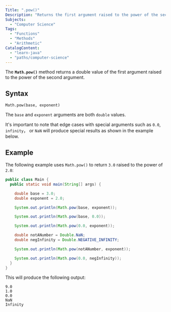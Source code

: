 ```yaml
---
Title: ".pow()"
Description: "Returns the first argument raised to the power of the second argument."
Subjects:
  - "Computer Science"
Tags:
  - "Functions"
  - "Methods"
  - "Arithmetic"
CatalogContent:
  - "learn-java"
  - "paths/computer-science"
---
```


The **`Math.pow()`** method returns a double value of the first argument raised to the power of the second argument.

## Syntax

```pseudo
Math.pow(base, exponent)
```

The `base` and `exponent` arguments are both `double` values.

It's important to note that edge cases with special arguments such as `0.0`, `infinity`， or `NaN` will produce special results as shown in the example below.

## Example

The following example uses `Math.pow()` to return `3.0` raised to the power of `2.0`:

```java
public class Main {
  public static void main(String[] args) {

    double base = 3.0;
    double exponent = 2.0;

    System.out.println(Math.pow(base, exponent));

    System.out.println(Math.pow(base, 0.0));

    System.out.println(Math.pow(0.0, exponent));

    double notANumber = Double.NaN;
    double negInfinity = Double.NEGATIVE_INFINITY;

    System.out.println(Math.pow(notANumber, exponent));

    System.out.println(Math.pow(0.0, negInfinity));
  }
}
```

This will produce the following output:

```shell
9.0
1.0
0.0
NaN
Infinity
```
